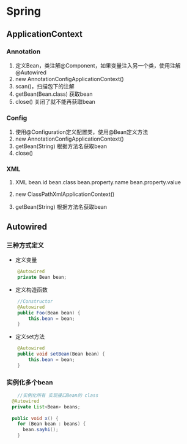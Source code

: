 # Spring

## ApplicationContext

### Annotation
1. 定义Bean，类注解@Component，如果变量注入另一个类，使用注解@Autowired
2. new AnnotationConfigApplicationContext()
3. scan()，扫描包下的注解
4. getBean(Bean.class) 获取bean
5. close() 关闭了就不能再获取bean

### Config
1. 使用@Configuration定义配置类，使用@Bean定义方法
2. new AnnotationConfigApplicationContext()
3. getBean(String) 根据方法名获取bean
4. close()

### XML
1. XML
bean.id 
bean.class 
bean.property.name
bean.property.value

2. new ClassPathXmlApplicationContext()
3. getBean(String) 根据方法名获取bean

  
##  Autowired

### 三种方式定义
- 定义变量
```java
	@Autowired
	private Bean bean;
```

- 定义构造函数
```java
	//Constructor
	@Autowired
	public Foo(Bean bean) {
		this.bean = bean;
	}
```

- 定义set方法
```java
	@Autowired
	public void setBean(Bean bean) {
		this.bean = bean;
	}
```

### 实例化多个bean

```java
	//实例化所有 实现接口Bean的 class
  @Autowired 
  private List<Bean> beans; 
 
  public void x() { 
    for (Bean bean : beans) { 
      bean.sayhi(); 
    } 
```    




















